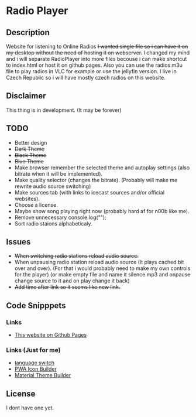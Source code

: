 # Radio Player
## Description
Website for listening to Online Radios
~~I wanted single file so i can have it on my desktop without the need of hosting it on webserver.~~ I changed my mind and i will separate RadioPlayer into more files becouse i can make shortcut to index.html or host it on github pages. Also you can use the radios.m3u file to play radios in VLC for example or use the jellyfin version. I live in Czech Republic so i will have mostly czech radios on this website.

## Disclaimer
This thing is in development. (It may be forever)

## TODO
- Better design
- ~~Dark Theme~~
- ~~Black Theme~~
- ~~Blue Theme~~
- Make browser remember the selected theme and autoplay settings (also bitrate when it will be implemented).
- Make quality selector (changes the bitrate). (Probably will make me rewrite audio source switching)
- Make sources tab (with links to icecast sources and/or official websites).
- Choose a license.
- Maybe show song playing right now (probably hard af for n00b like me).
- Remove unnecessary console.log("");
- Sort radio staions alphabeticaly.

## Issues
- ~~When switching radio stations reload audio source.~~
- When unpausing radio station reload audio source (It plays cached bit over and over). (For that i would probably need to make my own controls for the player) (or make empty file and name it silence.mp3 and onpause change source to it and on play change it back)
- ~~Add time after link so it seems like new link.~~

## Code Snipppets

### Links
- [This website on Github Pages](https://miraficus.github.io/RadioPlayer/)

### Links (Just for me)
- [language switch](https://www.google.com/search?q=javascript+language+switch&hl=cs&source=hp&ei=K6S9YonFAdT1gQab7KmwAg&iflsig=AJiK0e8AAAAAYr2yO0TX0iXic_dyw-Rj01IMeEqSGGCY&oq=javascrpit+lang&gs_lcp=Cgdnd3Mtd2l6EAEYBTIECAAQDTIECAAQDTIECAAQDTIECAAQDTIECAAQDTIECAAQDTIGCAAQHhAWMgYIABAeEBYyBggAEB4QFjIGCAAQHhAWOgoIABDqAhC0AhBDOhAILhDHARDRAxDqAhC0AhBDOhQIABDqAhC0AhCKAxC3AxDUAxDlAjoFCC4QgAQ6CwgAEIAEELEDEIMBOg4ILhCABBCxAxDHARCjAjoICC4QgAQQsQM6CAgAEIAEELEDOggILhCxAxCDAToLCC4QgAQQsQMQgwE6BAgAEEM6BAguEEM6BwgAELEDEEM6DgguEIAEELEDEIMBENQCOgUIABCABDoECAAQCkoFCDsSATFQqQRYkjVghFBoAHAAeACAAdUCiAGFD5IBCDExLjIuMi4xmAEAoAEBsAEK&sclient=gws-wiz)
- [PWA Icon Builder](https://www.pwabuilder.com/imageGenerator)
- [Material Theme Builder](https://material-foundation.github.io/material-theme-builder/)

## License
I dont have one yet.
